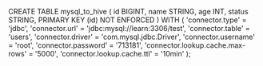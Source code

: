 
CREATE TABLE mysql_to_hive (
  id BIGINT,
  name STRING,
  age INT,
  status STRING,
  PRIMARY KEY (id) NOT ENFORCED
) WITH (
    'connector.type' = 'jdbc',
    'connector.url' = 'jdbc:mysql://learn:3306/test',
    'connector.table' = 'users',
    'connector.driver' = 'com.mysql.jdbc.Driver',
    'connector.username' = 'root',
    'connector.password' = '713181',
    'connector.lookup.cache.max-rows' = '5000',
    'connector.lookup.cache.ttl' = '10min'
);
